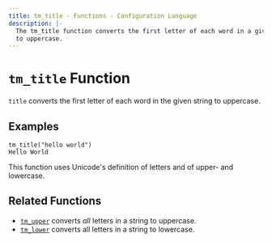 ```yaml
---
title: tm_title - Functions - Configuration Language
description: |-
  The tm_title function converts the first letter of each word in a given string
  to uppercase.
---
```


# `tm_title` Function

`title` converts the first letter of each word in the given string to uppercase.

## Examples

```
tm_title("hello world")
Hello World
```

This function uses Unicode's definition of letters and of upper- and lowercase.

## Related Functions

* [`tm_upper`](./tm_upper.md) converts _all_ letters in a string to uppercase.
* [`tm_lower`](./tm_lower.md) converts all letters in a string to lowercase.
